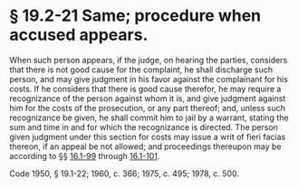 # § 19.2-21 Same; procedure when accused appears.

<p>When such person appears, if the judge, on hearing the parties, considers that there is not good cause for the complaint, he shall discharge such person, and may give judgment in his favor against the complainant for his costs. If he considers that there is good cause therefor, he may require a recognizance of the person against whom it is, and give judgment against him for the costs of the prosecution, or any part thereof; and, unless such recognizance be given, he shall commit him to jail by a warrant, stating the sum and time in and for which the recognizance is directed. The person given judgment under this section for costs may issue a writ of fieri facias thereon, if an appeal be not allowed; and proceedings thereupon may be according to §§ <a href='http://law.lis.virginia.gov/vacode/16.1-99/'>16.1-99</a> through <a href='http://law.lis.virginia.gov/vacode/16.1-101/'>16.1-101</a>.</p><p>Code 1950, § 19.1-22; 1960, c. 366; 1975, c. 495; 1978, c. 500.</p>
